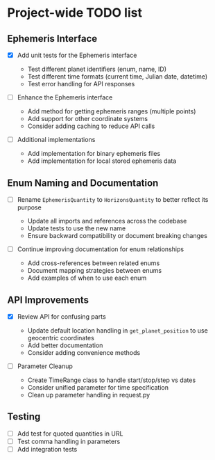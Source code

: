 # Project-wide TODO list

## Ephemeris Interface

- [X] Add unit tests for the Ephemeris interface
  - Test different planet identifiers (enum, name, ID)
  - Test different time formats (current time, Julian date, datetime)
  - Test error handling for API responses

- [ ] Enhance the Ephemeris interface
  - Add method for getting ephemeris ranges (multiple points)
  - Add support for other coordinate systems
  - Consider adding caching to reduce API calls

- [ ] Additional implementations
  - Add implementation for binary ephemeris files
  - Add implementation for local stored ephemeris data

## Enum Naming and Documentation

- [ ] Rename `EphemerisQuantity` to `HorizonsQuantity` to better reflect its purpose
  - Update all imports and references across the codebase
  - Update tests to use the new name
  - Ensure backward compatibility or document breaking changes

- [ ] Continue improving documentation for enum relationships
  - Add cross-references between related enums
  - Document mapping strategies between enums
  - Add examples of when to use each enum

## API Improvements

- [X] Review API for confusing parts
  - Update default location handling in `get_planet_position` to use geocentric coordinates
  - Add better documentation
  - Consider adding convenience methods

- [ ] Parameter Cleanup
  - Create TimeRange class to handle start/stop/step vs dates
  - Consider unified parameter for time specification
  - Clean up parameter handling in request.py

## Testing

- [ ] Add test for quoted quantities in URL
- [ ] Test comma handling in parameters
- [ ] Add integration tests
